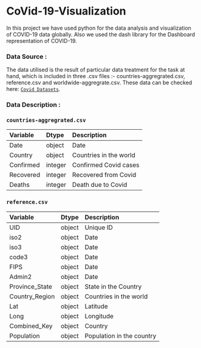 # CoVid-19-Visualization
In this project we have used python for the data analysis and visualization of COVID-19 data globally. Also we used the dash library for the Dashboard representation of COVID-19.


### Data Source : 

The data utilised is the result of particular data treatment for the task at hand, which is included in three .csv files :- countries-aggregrated.csv, reference.csv and worldwide-aggregrate.csv. These data can be checked here: [`Covid Datasets`](https://github.com/datasets/covid-19/tree/main/data).

### Data Description :

### `countries-aggregrated.csv`

|Variable                 |Dtype   |Description |
|:---|:---|:-----------|
|Date                     |object  | Date|
|Country                  |object  | Countries in the world|
|Confirmed                |integer |Confirmed Covid cases|
|Recovered                |integer |Recovered from Covid|
|Deaths                   |integer |Death due to Covid |

### `reference.csv`

|Variable               |Dtype   |Description |
|:---|:---|:-----------|
|UID                    |object  | Unique ID|
|iso2                   |object  | Date|
|iso3                   |object  | Date|
|code3                  |object  | Date|
|FIPS                   |object  | Date|
|Admin2                 |object  | Date|
|Province_State         |object  | State in the Country|
|Country_Region         |object  | Countries in the world|
|Lat                    |object  | Latitude|
|Long                   |object  | Longitude|
|Combined_Key           |object  | Country|
|Population             |object  | Population in the country |

										


